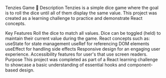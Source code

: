 Tenzies Game 🎲
Description
Tenzies is a simple dice game where the goal is to roll the dice until all of them display the same value. This project was created as a learning challenge to practice and demonstrate React concepts.

Key Features
Roll the dice to match all values.
Dice can be toggled (held) to maintain their current value during the game.
React concepts such as:
useState for state management
useRef for referencing DOM elements
useEffect for handling side effects
Responsive design for an engaging user experience.
Accessibility features for user's that use screen readers.
Purpose
This project was completed as part of a React learning challenge to showcase a basic understanding of essential hooks and component-based design.